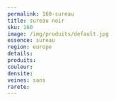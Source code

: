 ```yaml
---
permalink: 160-sureau
title: sureau noir
sku: 160
image: /img/produits/default.jpg
essence: sureau
region: europe
details: 
produits: 
couleur: 
densite: 
veines: sans
rarete: 
---
```

